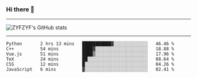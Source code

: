 ### Hi there 👋

-------

<!--

- 🔭 I’m currently working on ...
- 🌱 I’m currently learning Rust
- 👯 I’m looking to collaborate on ...
- 🤔 I’m looking for help with ...
- 💬 Ask me about ...
- 📫 How to reach me: ...
- 😄 Pronouns: ...
- ⚡ Fun fact: ...

-------
-->

![ZYFZYF's GitHub stats](https://github-readme-stats.vercel.app/api?username=ZYFZYF)


-------

<!--START_SECTION:waka-->

```text
Python       2 hrs 13 mins   ███████████▓░░░░░░░░░░░░░   46.46 %
C++          54 mins         ████▓░░░░░░░░░░░░░░░░░░░░   18.88 %
Vue.js       51 mins         ████▒░░░░░░░░░░░░░░░░░░░░   17.96 %
TeX          24 mins         ██░░░░░░░░░░░░░░░░░░░░░░░   08.64 %
CSS          12 mins         █░░░░░░░░░░░░░░░░░░░░░░░░   04.26 %
JavaScript   6 mins          ▓░░░░░░░░░░░░░░░░░░░░░░░░   02.41 %
```

<!--END_SECTION:waka-->


